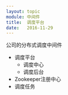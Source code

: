 ```yaml
---
layout: topic
module: 中间件
title:  调度平台
date:   2016-11-29
---
```


公司的分布式调度中间件

* 调度平台
    * 调度中心
    * 调度后台
* Zookeeper注册中心
* 调度任务
